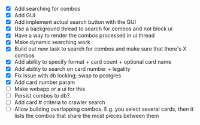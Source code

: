 - [x] Add searching for combos
- [x] Add GUI
- [x] Add implement actual search button with the GUI
- [x] Use a background thread to search for combos and not block ui
- [x] Have a way to render the combos processed in ui thread
- [x] Make dynamic searching work
- [x] Build out new task to search for combos and make sure that there's X combos
- [x] Add ability to specify format + card count + optional card name
- [x] Add ability to search on card number + legality
- [x] Fix issue with db locking; swap to postgres
- [x] Add card number param
- [ ] Make webapp or a ui for this
- [ ] Persist combos to db?
- [ ] Add card # criteria to crawler search
- [ ] Allow building overlapping combos. E.g. you select several cards, then it lists the combos that share the most pieces between them
